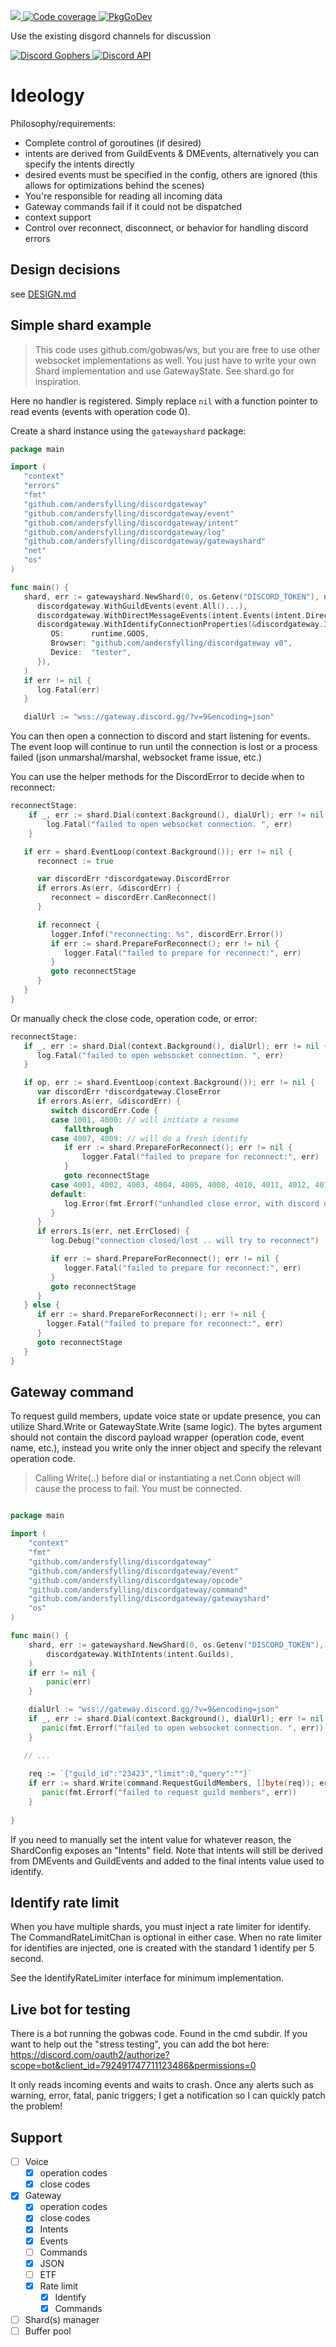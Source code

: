 <p>
  <a href="https://codecov.io/gh/andersfylling/discordgateway">
    <img src="https://codecov.io/gh/andersfylling/discordgateway/branch/master/graph/badge.svg" />
  </a>
  <a href='https://goreportcard.com/report/github.com/andersfylling/discordgateway'>
    <img src='https://goreportcard.com/badge/github.com/andersfylling/discordgateway' alt='Code coverage' />
  </a>
  <a href='https://pkg.go.dev/github.com/andersfylling/discordgateway'>
    <img src="https://pkg.go.dev/badge/andersfylling/discordgateway" alt="PkgGoDev">
  </a>
</p>
<p>Use the existing disgord channels for discussion</p>
<p>
  <a href='https://discord.gg/fQgmBg'>
    <img src='https://img.shields.io/badge/Discord%20Gophers-%23disgord-blue.svg' alt='Discord Gophers' />
  </a>
  <a href='https://discord.gg/HBTHbme'>
    <img src='https://img.shields.io/badge/Discord%20API-%23disgord-blue.svg' alt='Discord API' />
  </a>
</p>

# Ideology

[//]: # "Discord is a mess. Consistency is a luxury. And simplicity is somewhere over here or there."

Philosophy/requirements:
 - Complete control of goroutines (if desired)
 - intents are derived from GuildEvents & DMEvents, alternatively you can specify the intents directly
 - desired events must be specified in the config, others are ignored (this allows for optimizations behind the scenes)
 - You're responsible for reading all incoming data
 - Gateway commands fail if it could not be dispatched
 - context support
 - Control over reconnect, disconnect, or behavior for handling discord errors

## Design decisions

see [DESIGN.md](DESIGN.md)

## Simple shard example 
> This code uses github.com/gobwas/ws, but you are free to use other
> websocket implementations as well. You just have to write your own Shard implementation
> and use GatewayState. See shard.go for inspiration.

Here no handler is registered. Simply replace `nil` with a function pointer to read events (events with operation code 0).

Create a shard instance using the `gatewayshard` package:

```go
package main

import (
   "context"
   "errors"
   "fmt"
   "github.com/andersfylling/discordgateway"
   "github.com/andersfylling/discordgateway/event"
   "github.com/andersfylling/discordgateway/intent"
   "github.com/andersfylling/discordgateway/log"
   "github.com/andersfylling/discordgateway/gatewayshard"
   "net"
   "os"
)

func main() {
   shard, err := gatewayshard.NewShard(0, os.Getenv("DISCORD_TOKEN"), nil,
      discordgateway.WithGuildEvents(event.All()...),
      discordgateway.WithDirectMessageEvents(intent.Events(intent.DirectMessageReactions)),
      discordgateway.WithIdentifyConnectionProperties(&discordgateway.IdentifyConnectionProperties{
         OS:      runtime.GOOS,
         Browser: "github.com/andersfylling/discordgateway v0",
         Device:  "tester",
      }),
   )
   if err != nil {
      log.Fatal(err)
   }

   dialUrl := "wss://gateway.discord.gg/?v=9&encoding=json"
```

You can then open a connection to discord and start listening for events. The event loop will continue to run
until the connection is lost or a process failed (json unmarshal/marshal, websocket frame issue, etc.)

You can use the helper methods for the DiscordError to decide when to reconnect:
```go
reconnectStage:
    if _, err := shard.Dial(context.Background(), dialUrl); err != nil {
        log.Fatal("failed to open websocket connection. ", err)
    }

   if err = shard.EventLoop(context.Background()); err != nil {
      reconnect := true

      var discordErr *discordgateway.DiscordError
      if errors.As(err, &discordErr) {
         reconnect = discordErr.CanReconnect()
      }

      if reconnect {
         logger.Infof("reconnecting: %s", discordErr.Error())
         if err := shard.PrepareForReconnect(); err != nil {
            logger.Fatal("failed to prepare for reconnect:", err)
         }
         goto reconnectStage
      }
   }
}
```

Or manually check the close code, operation code, or error:
```go
reconnectStage:
   if _, err := shard.Dial(context.Background(), dialUrl); err != nil {
      log.Fatal("failed to open websocket connection. ", err)
   }

   if op, err := shard.EventLoop(context.Background()); err != nil {
      var discordErr *discordgateway.CloseError
      if errors.As(err, &discordErr) {
         switch discordErr.Code {
         case 1001, 4000: // will initiate a resume
            fallthrough
         case 4007, 4009: // will do a fresh identify
            if err := shard.PrepareForReconnect(); err != nil {
                logger.Fatal("failed to prepare for reconnect:", err)
            }
            goto reconnectStage
         case 4001, 4002, 4003, 4004, 4005, 4008, 4010, 4011, 4012, 4013, 4014:
         default:
            log.Error(fmt.Errorf("unhandled close error, with discord op code(%d): %d", op, discordErr.Code))
         }
      }
      if errors.Is(err, net.ErrClosed) {
         log.Debug("connection closed/lost .. will try to reconnect")

         if err := shard.PrepareForReconnect(); err != nil {
            logger.Fatal("failed to prepare for reconnect:", err)
         }
         goto reconnectStage
      }
   } else {
      if err := shard.PrepareForReconnect(); err != nil {
        logger.Fatal("failed to prepare for reconnect:", err)
      }
      goto reconnectStage
   }
}
```

## Gateway command
To request guild members, update voice state or update presence, you can utilize Shard.Write or GatewayState.Write (same logic). 
The bytes argument should not contain the discord payload wrapper (operation code, event name, etc.), instead you write only
the inner object and specify the relevant operation code.

> Calling Write(..) before dial or instantiating a net.Conn object will cause the process to fail. You must be connected.

```go

package main

import (
	"context"
	"fmt"
	"github.com/andersfylling/discordgateway"
	"github.com/andersfylling/discordgateway/event"
	"github.com/andersfylling/discordgateway/opcode"
	"github.com/andersfylling/discordgateway/command"
	"github.com/andersfylling/discordgateway/gatewayshard"
	"os"
)

func main() {
	shard, err := gatewayshard.NewShard(0, os.Getenv("DISCORD_TOKEN"), nil,
		discordgateway.WithIntents(intent.Guilds),
	)
	if err != nil {
		panic(err)
	}

	dialUrl := "wss://gateway.discord.gg/?v=9&encoding=json"
	if _, err := shard.Dial(context.Background(), dialUrl); err != nil {
       panic(fmt.Errorf("failed to open websocket connection. ", err))
	}

   // ...
   
	req := `{"guild_id":"23423","limit":0,"query":""}`
	if err := shard.Write(command.RequestGuildMembers, []byte(req)); err != nil {
       panic(fmt.Errorf("failed to request guild members", err))
    }
    
}
```

If you need to manually set the intent value for whatever reason, the ShardConfig exposes an "Intents" field.
Note that intents will still be derived from DMEvents and GuildEvents and added to the final intents value used
to identify.

## Identify rate limit
When you have multiple shards, you must inject a rate limiter for identify. The CommandRateLimitChan is optional in either case.
When no rate limiter for identifies are injected, one is created with the standard 1 identify per 5 second.

See the IdentifyRateLimiter interface for minimum implementation.

## Live bot for testing
There is a bot running the gobwas code. Found in the cmd subdir. If you want to help out the "stress testing", you can add the bot here: https://discord.com/oauth2/authorize?scope=bot&client_id=792491747711123486&permissions=0

It only reads incoming events and waits to crash. Once any alerts such as warning, error, fatal, panic triggers; I get a notification so I can quickly patch the problem!


## Support

 - [ ] Voice
   - [X] operation codes
   - [X] close codes
 - [x] Gateway
   - [X] operation codes
   - [X] close codes
   - [X] Intents
   - [x] Events
   - [ ] Commands
   - [x] JSON
   - [ ] ETF
   - [x] Rate limit
     - [x] Identify
     - [x] Commands
 - [ ] Shard(s) manager
 - [ ] Buffer pool

